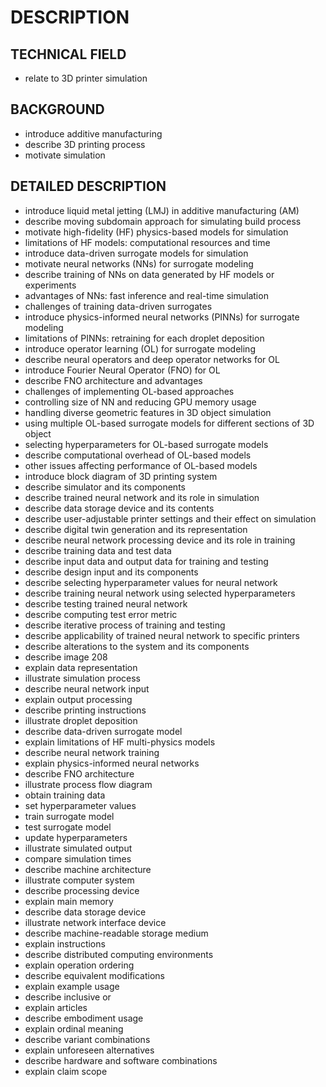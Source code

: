 # DESCRIPTION

## TECHNICAL FIELD

- relate to 3D printer simulation

## BACKGROUND

- introduce additive manufacturing
- describe 3D printing process
- motivate simulation

## DETAILED DESCRIPTION

- introduce liquid metal jetting (LMJ) in additive manufacturing (AM)
- describe moving subdomain approach for simulating build process
- motivate high-fidelity (HF) physics-based models for simulation
- limitations of HF models: computational resources and time
- introduce data-driven surrogate models for simulation
- motivate neural networks (NNs) for surrogate modeling
- describe training of NNs on data generated by HF models or experiments
- advantages of NNs: fast inference and real-time simulation
- challenges of training data-driven surrogates
- introduce physics-informed neural networks (PINNs) for surrogate modeling
- limitations of PINNs: retraining for each droplet deposition
- introduce operator learning (OL) for surrogate modeling
- describe neural operators and deep operator networks for OL
- introduce Fourier Neural Operator (FNO) for OL
- describe FNO architecture and advantages
- challenges of implementing OL-based approaches
- controlling size of NN and reducing GPU memory usage
- handling diverse geometric features in 3D object simulation
- using multiple OL-based surrogate models for different sections of 3D object
- selecting hyperparameters for OL-based surrogate models
- describe computational overhead of OL-based models
- other issues affecting performance of OL-based models
- introduce block diagram of 3D printing system
- describe simulator and its components
- describe trained neural network and its role in simulation
- describe data storage device and its contents
- describe user-adjustable printer settings and their effect on simulation
- describe digital twin generation and its representation
- describe neural network processing device and its role in training
- describe training data and test data
- describe input data and output data for training and testing
- describe design input and its components
- describe selecting hyperparameter values for neural network
- describe training neural network using selected hyperparameters
- describe testing trained neural network
- describe computing test error metric
- describe iterative process of training and testing
- describe applicability of trained neural network to specific printers
- describe alterations to the system and its components
- describe image 208
- explain data representation
- illustrate simulation process
- describe neural network input
- explain output processing
- describe printing instructions
- illustrate droplet deposition
- describe data-driven surrogate model
- explain limitations of HF multi-physics models
- describe neural network training
- explain physics-informed neural networks
- describe FNO architecture
- illustrate process flow diagram
- obtain training data
- set hyperparameter values
- train surrogate model
- test surrogate model
- update hyperparameters
- illustrate simulated output
- compare simulation times
- describe machine architecture
- illustrate computer system
- describe processing device
- explain main memory
- describe data storage device
- illustrate network interface device
- describe machine-readable storage medium
- explain instructions
- describe distributed computing environments
- explain operation ordering
- describe equivalent modifications
- explain example usage
- describe inclusive or
- explain articles
- describe embodiment usage
- explain ordinal meaning
- describe variant combinations
- explain unforeseen alternatives
- describe hardware and software combinations
- explain claim scope

